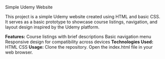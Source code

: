 Simple Udemy Website

This project is a simple Udemy website created using HTML and basic CSS. It serves as a basic prototype to showcase course listings, navigation, and layout design inspired by the Udemy platform.

**Features:**
Course listings with brief descriptions
Basic navigation menu
Responsive design for compatibility across devices
**Technologies Used:**
HTML
CSS
**Usage:**
Clone the repository.
Open the index.html file in your web browser.

